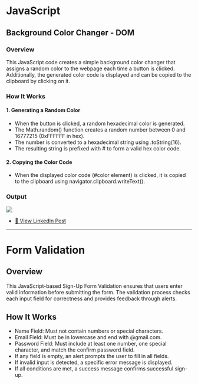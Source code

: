 # JavaScript

## Background Color Changer - DOM

### Overview
<p>This JavaScript code creates a simple background color changer that assigns a random color to the webpage each time a button is clicked. Additionally, the generated color code is displayed and can be copied to the clipboard by clicking on it.</p>

### How It Works

#### 1. Generating a Random Color

- When the button is clicked, a random hexadecimal color is generated.
- The Math.random() function creates a random number between 0 and 16777215 (0xFFFFFF in hex).
- The number is converted to a hexadecimal string using .toString(16).
- The resulting string is prefixed with # to form a valid hex color code.

#### 2. Copying the Color Code

- When the displayed color code (#color element) is clicked, it is copied to the clipboard using navigator.clipboard.writeText().

### Output
<img src="https://github.com/BRajendra10/JS-Task/blob/ed633ce3c72cb18822ced8661e5cf0dd41a16f86/DOM/Background%20color%20changer/Background%20color%20changer.gif">

- [🔗 View LinkedIn Post](https://www.linkedin.com/feed/update/urn:li:activity:7309153498724499456/)
---

# Form Validation

## Overview
This JavaScript-based Sign-Up Form Validation ensures that users enter valid information before submitting the form. The validation process checks each input field for correctness and provides feedback through alerts.

## How It Works

- Name Field: Must not contain numbers or special characters.
- Email Field: Must be in lowercase and end with @gmail.com.
- Password Field: Must include at least one number, one special character, and match the confirm password field.
- If any field is empty, an alert prompts the user to fill in all fields.
- If invalid input is detected, a specific error message is displayed.
- If all conditions are met, a success message confirms successful sign-up.
